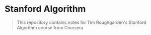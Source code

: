 # Stanford Algorithm

> This repository contains notes for Tim Roughgarden's Stanford Algorithm course from Coursera 
